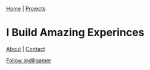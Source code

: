 <head>
<title>Diligamer Is Building Amazing Experiences</title>
<link rel="apple-touch-icon" sizes="180x180" href="/apple-touch-icon.png">
<link rel="icon" type="image/png" sizes="32x32" href="/favicon-32x32.png">
<link rel="icon" type="image/png" sizes="16x16" href="/favicon-16x16.png">
<link rel="manifest" href="/site.webmanifest">
<link rel="mask-icon" href="/safari-pinned-tab.svg" color="#5bbad5">
<meta name="msapplication-TileColor" content="#000000">
<meta name="theme-color" content="#ffffff">
</head>

[Home](/) | [Projects](/projects) 

# I Build Amazing Experinces
[About](/about) | [Contact](/contact)

<a align="center" class="github-button" href="https://github.com/diligamer" aria-label="Follow @diligamer on GitHub">Follow @diligamer</a>
<script async defer src="https://buttons.github.io/buttons.js"></script>
